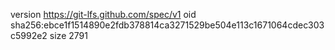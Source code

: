 version https://git-lfs.github.com/spec/v1
oid sha256:ebce1f1514890e2fdb378814ca3271529be504e113c1671064cdec303c5992e2
size 2791

